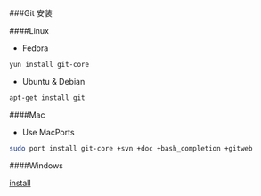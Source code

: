 ###Git 安装

####Linux

* Fedora  

```bash
yun install git-core
```

* Ubuntu & Debian

```bash
apt-get install git
```

####Mac

* Use MacPorts

```bash
sudo port install git-core +svn +doc +bash_completion +gitweb
```

####Windows

[install](http://code.google.com/p/msysgit)
